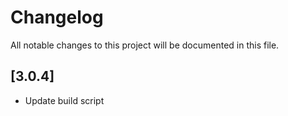 # Changelog

All notable changes to this project will be documented in this file.

## [3.0.4]  
- Update build script
